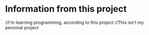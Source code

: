 # Information from this project
//I'm learning programming, according to this project
//This isn't my personal project
